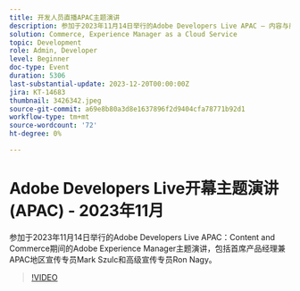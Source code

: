 ```yaml
---
title: 开发人员直播APAC主题演讲
description: 参加于2023年11月14日举行的Adobe Developers Live APAC — 内容与商务 — 期间的Adobe Experience Manager主题演讲，包括首席产品经理兼APAC地区宣传专员Mark Szulc和高级宣传专员Ron Nagy。
solution: Commerce, Experience Manager as a Cloud Service
topic: Development
role: Admin, Developer
level: Beginner
doc-type: Event
duration: 5306
last-substantial-update: 2023-12-20T00:00:00Z
jira: KT-14683
thumbnail: 3426342.jpeg
source-git-commit: a69e8b80a3d8e1637896f2d9404cfa78771b92d1
workflow-type: tm+mt
source-wordcount: '72'
ht-degree: 0%

---
```



# Adobe Developers Live开幕主题演讲(APAC) - 2023年11月

参加于2023年11月14日举行的Adobe Developers Live APAC：Content and Commerce期间的Adobe Experience Manager主题演讲，包括首席产品经理兼APAC地区宣传专员Mark Szulc和高级宣传专员Ron Nagy。

>[!VIDEO](https://video.tv.adobe.com/v/3426342/?learn=on)
